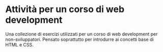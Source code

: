 # Attività per un corso di web development

Una collezione di esercizi utilizzati per un corso di web development per non-sviluppatori. Pensato soprattutto per introdurre ai concetti base di HTML e CSS.
